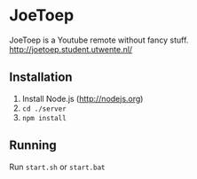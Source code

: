# JoeToep
JoeToep is a Youtube remote without fancy stuff.
http://joetoep.student.utwente.nl/

## Installation
1. Install Node.js (http://nodejs.org)
2. `cd ./server`
3. `npm install`

## Running
Run `start.sh` or `start.bat`
